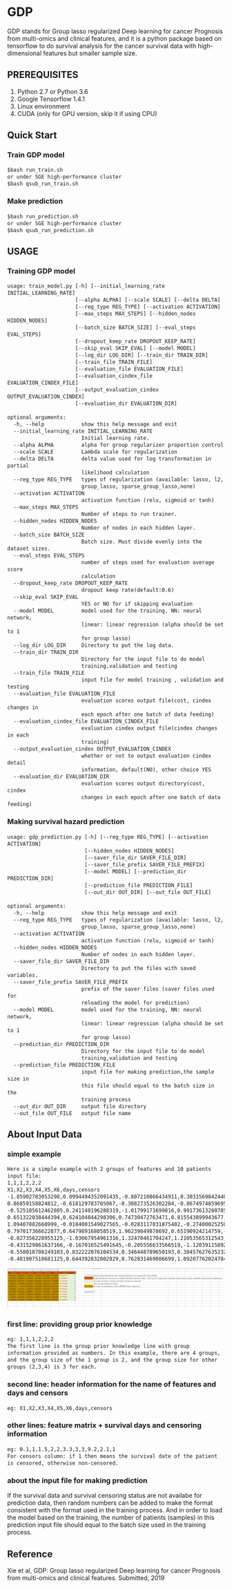 # GDP 

GDP stands for Group lasso regularized Deep learning for cancer Prognosis from multi-omics and clinical features, and it is a python package based on tensorflow to do survival analysis for the cancer survival data with high-dimensional features but smaller sample size.

## PREREQUISITES

1. Python 2.7 or Python 3.6
2. Google Tensorflow 1.4.1
3. Linux environment
4. CUDA (only for GPU version, skip it if using CPU)

## Quick Start
### Train GDP model

```
$bash run_train.sh
or under SGE high-performance cluster
$bash qsub_run_train.sh
```
### Make prediction
```
$bash run_prediction.sh
or under SGE high-performance cluster
$bash qsub_run_prediction.sh
```

## USAGE 

### Training GDP model
```
usage: train_model.py [-h] [--initial_learning_rate INITIAL_LEARNING_RATE]
                      [--alpha ALPHA] [--scale SCALE] [--delta DELTA]
                      [--reg_type REG_TYPE] [--activation ACTIVATION]
                      [--max_steps MAX_STEPS] [--hidden_nodes HIDDEN_NODES]
                      [--batch_size BATCH_SIZE] [--eval_steps EVAL_STEPS]
                      [--dropout_keep_rate DROPOUT_KEEP_RATE]
                      [--skip_eval SKIP_EVAL] [--model MODEL]
                      [--log_dir LOG_DIR] [--train_dir TRAIN_DIR]
                      [--train_file TRAIN_FILE]
                      [--evaluation_file EVALUATION_FILE]
                      [--evaluation_cindex_file EVALUATION_CINDEX_FILE]
                      [--output_evaluation_cindex OUTPUT_EVALUATION_CINDEX]
                      [--evaluation_dir EVALUATION_DIR]

optional arguments:
  -h, --help            show this help message and exit
  --initial_learning_rate INITIAL_LEARNING_RATE
                        Initial learning rate.
  --alpha ALPHA         alpha for group regularizer proportion control
  --scale SCALE         Lambda scale for regularization
  --delta DELTA         delta value used for log transformation in partial
                        likelihood calculation
  --reg_type REG_TYPE   types of regularization (available: lasso, l2,
                        group_lasso, sparse_group_lasso,none)
  --activation ACTIVATION
                        activation function (relu, sigmoid or tanh)
  --max_steps MAX_STEPS
                        Number of steps to run trainer.
  --hidden_nodes HIDDEN_NODES
                        Number of nodes in each hidden layer.
  --batch_size BATCH_SIZE
                        Batch size. Must divide evenly into the dataset sizes.
  --eval_steps EVAL_STEPS
                        number of steps used for evaluation average score
                        calculation
  --dropout_keep_rate DROPOUT_KEEP_RATE
                        dropout keep rate(default:0.6)
  --skip_eval SKIP_EVAL
                        YES or NO for if skipping evaluation
  --model MODEL         model used for the training, NN: neural network,
                        linear: linear regression (alpha should be set to 1
                        for group lasso)
  --log_dir LOG_DIR     Directory to put the log data.
  --train_dir TRAIN_DIR
                        Directory for the input file to do model
                        training,validation and testing
  --train_file TRAIN_FILE
                        input file for model training , validation and testing
  --evaluation_file EVALUATION_FILE
                        evaluation scores output file(cost, cindex changes in
                        each epoch after one batch of data feeding)
  --evaluation_cindex_file EVALUATION_CINDEX_FILE
                        evaluation cindex output file(cindex changes in each
                        training)
  --output_evaluation_cindex OUTPUT_EVALUATION_CINDEX
                        whether or not to output evaluation cindex detail
                        information, default(NO), other choice YES
  --evaluation_dir EVALUATION_DIR
                        evaluation scores output directory(cost, cindex
                        changes in each epoch after one batch of data feeding)

```
### Making survival hazard prediction
```
usage: gdp_prediction.py [-h] [--reg_type REG_TYPE] [--activation ACTIVATION]
                         [--hidden_nodes HIDDEN_NODES]
                         [--saver_file_dir SAVER_FILE_DIR]
                         [--saver_file_prefix SAVER_FILE_PREFIX]
                         [--model MODEL] [--prediction_dir PREDICTION_DIR]
                         [--prediction_file PREDICTION_FILE]
                         [--out_dir OUT_DIR] [--out_file OUT_FILE]

optional arguments:
  -h, --help            show this help message and exit
  --reg_type REG_TYPE   types of regularization (available: lasso, l2,
                        group_lasso, sparse_group_lasso,none)
  --activation ACTIVATION
                        activation function (relu, sigmoid or tanh)
  --hidden_nodes HIDDEN_NODES
                        Number of nodes in each hidden layer.
  --saver_file_dir SAVER_FILE_DIR
                        Directory to put the files with saved variables.
  --saver_file_prefix SAVER_FILE_PREFIX
                        prefix of the saver files (saver files used for
                        reloading the model for prediction)
  --model MODEL         model used for the training, NN: neural network,
                        linear: linear regression (alpha should be set to 1
                        for group lasso)
  --prediction_dir PREDICTION_DIR
                        Directory for the input file to do model
                        training,validation and testing
  --prediction_file PREDICTION_FILE
                        input file for making prediction,the sample size in
                        this file should equal to the batch size in the
                        training process
  --out_dir OUT_DIR     output file directory
  --out_file OUT_FILE   output file name

```

## About Input Data

### simple example
```
Here is a simple example with 2 groups of features and 10 patients input file:
1,1,1,2,2,2
X1,X2,X3,X4,X5,X6,days,censors
-1.85902783053298,0.0994494352091435,-0.807210866434911,0.303156984244015,-0.275110805413045,0.579571367421607,27.7573213813725,1
0.86859158824812,-0.618129783705067,-0.308273526302284,-0.86749748596954,-1.19636100811427,-0.745102422373332,118.705992121249,1
-0.525185612462805,0.241140196288319,-1.01799171699816,0.991736132807852,-1.29180454442748,0.101100728946668,47.2236119511256,0
0.651322038444394,0.624104844298306,0.74730472763471,0.815543899943677,0.771588304339387,-0.466081795713416,195.641828371416,0
1.09407882660999,-0.0184001549027565,-0.0283117031875402,-0.27400025250167,-1.02635165546504,-1.65681317376197,8.72296970337629,1
0.797017366622877,0.647989168058519,1.96239849878692,0.65190924214759,-0.154590911151089,-1.35643031260092,103.915377632488,1
-0.827356228955125,-1.03067954961316,1.32470461704247,1.21053565312543,0.189932779563431,0.0174347878628153,23.692097151167,1
-0.431529861637166,-0.167016525491645,-0.205556633566519,-1.12039115892178,-0.502304556662159,0.410028189118801,85.330219194293,1
-0.558018708249103,0.832222076104534,0.346448789650193,0.384576276352321,0.856890192421964,-1.05987085048325,104.801233112812,1
-0.481907510681125,0.644392832802829,0.762831469086699,1.09207762024784,-0.799866311327226,0.42173466089875,172.114941469374,1
```
![Alt text](example/GDP_Input_Format_Example.png?raw=true "GDP training input example")

### first line: providing group prior knowledge
```
eg: 1,1,1,2,2,2
The first line is the group prior knowledge line with group information provided as numbers. In this example, there are 4 groups,
and the group size of the 1 group is 2, and the group size for other groups (2,3,4) is 3 for each.
```

### second line: header information for the name of features and days and censors
```
eg: X1,X2,X3,X4,X5,X6,days,censors
```

### other lines: feature matrix + survival days and censoring information
```
eg: 0.1,1,1.5,2,2,3.3,3,3,9.2,2.1,1
For censors column: if 1 then means the survival date of the patient is censored, otherwise non-censored.
```
### about the input file for making prediction
If the survival data and survival censoring status are not availabe for prediction data, then random numbers can be added to make the format consistent with the format used in the training process. And in order to load the model based on the training, the number of patients (samples) in this prediction input file should equal to the batch size used in the training process.

## Reference

Xie et al, GDP: Group lasso regularized Deep learning for cancer Prognosis from multi-omics and clinical features. Submitted, 2019
